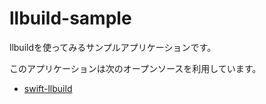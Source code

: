 #  llbuild-sample

llbuildを使ってみるサンプルアプリケーションです。

このアプリケーションは次のオープンソースを利用しています。

- [swift-llbuild](https://github.com/apple/swift-llbuild)
